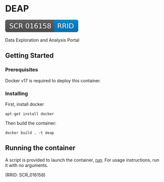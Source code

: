 # DEAP

[![RRID:SCR_016158](/images/rrid.svg)](https://scicrunch.org/resolver/SCR_016158)

Data Exploration and Analysis Portal

## Getting Started

### Prerequisites
Docker v17 is required to deploy this container.

### Installing

First, install docker

```
apt-get install docker
```

Then build the container:

```
docker build . -t deap
```

## Running the container

A script is provided to launch the container, [run](https://github.com/ABCD-STUDY/DEAP/blob/master/run).  For usage instructions, run it with no arguments.

(RRID: SCR_016158)

